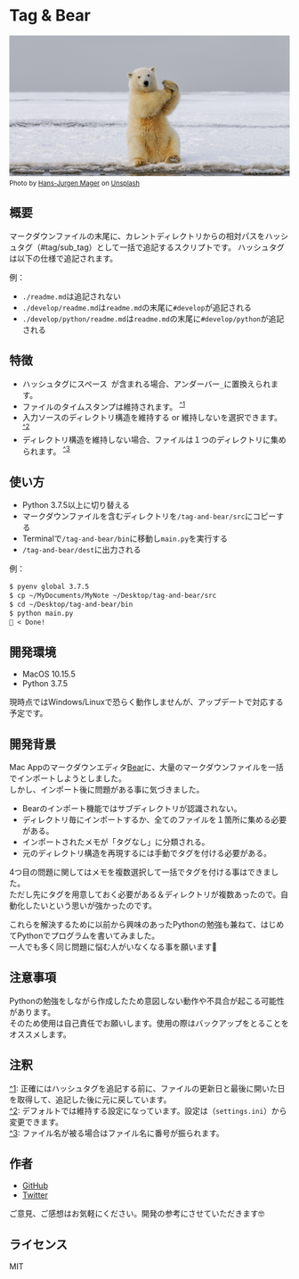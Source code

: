 # Tag & Bear
![カバー画像](cover.jpg)
<small>Photo by [Hans-Jurgen Mager](https://unsplash.com/@hansjurgen007?utm_source=unsplash&amp;utm_medium=referral&amp;utm_content=creditCopyText) on [Unsplash](https://unsplash.com/t?utm_source=unsplash&amp;utm_medium=referral&amp;utm_content=creditCopyText)</small>

## 概要
マークダウンファイルの末尾に、カレントディレクトリからの相対パスをハッシュタグ（#tag/sub_tag）として一括で追記するスクリプトです。
ハッシュタグは以下の仕様で追記されます。

例：
- `./readme.md`は追記されない
- `./develop/readme.md`は`readme.md`の末尾に`#develop`が追記される
- `./develop/python/readme.md`は`readme.md`の末尾に`#develop/python`が追記される

## 特徴
- ハッシュタグにスペース` `が含まれる場合、アンダーバー`_`に置換えられます。
- ファイルのタイムスタンプは維持されます。 <sup><a name="1">[^1](#notes_1)</a></sup>
- 入力ソースのディレクトリ構造を維持する or 維持しないを選択できます。 <sup><a name="2">[^2](#notes_2)</a></sup>
- ディレクトリ構造を維持しない場合、ファイルは１つのディレクトリに集められます。 <sup><a name="3">[^3](#notes_3)</a></sup>

## 使い方
- Python 3.7.5以上に切り替える
- マークダウンファイルを含むディレクトリを`/tag-and-bear/src`にコピーする
- Terminalで`/tag-and-bear/bin`に移動し`main.py`を実行する
- `/tag-and-bear/dest`に出力される

例：
```
$ pyenv global 3.7.5
$ cp ~/MyDocuments/MyNote ~/Desktop/tag-and-bear/src
$ cd ~/Desktop/tag-and-bear/bin
$ python main.py
🐻 < Done!
```

## 開発環境
- MacOS 10.15.5
- Python 3.7.5

現時点ではWindows/Linuxで恐らく動作しませんが、アップデートで対応する予定です。

## 開発背景
Mac Appのマークダウンエディタ[Bear](https://bear.app)に、大量のマークダウンファイルを一括でインポートしようとしました。  
しかし、インポート後に問題がある事に気づきました。

- Bearのインポート機能ではサブディレクトリが認識されない。
- ディレクトリ毎にインポートするか、全てのファイルを１箇所に集める必要がある。
- インポートされたメモが「タグなし」に分類される。
- 元のディレクトリ構造を再現するには手動でタグを付ける必要がある。

4つ目の問題に関してはメモを複数選択して一括でタグを付ける事はできました。  
ただし先にタグを用意しておく必要がある＆ディレクトリが複数あったので。自動化したいという思いが強かったのです。

これらを解決するために以前から興味のあったPythonの勉強も兼ねて、はじめてPythonでプログラムを書いてみました。  
一人でも多く同じ問題に悩む人がいなくなる事を願います🐻

## 注意事項
Pythonの勉強をしながら作成したため意図しない動作や不具合が起こる可能性があります。  
そのため使用は自己責任でお願いします。使用の際はバックアップをとることをオススメします。

## 注釈
<a name="notes_1">[^1](#1)</a>: 正確にはハッシュタグを追記する前に、ファイルの更新日と最後に開いた日を取得して、追記した後に元に戻しています。  
<a name="notes_2">[^2](#2)</a>: デフォルトでは維持する設定になっています。設定は（`settings.ini`）から変更できます。  
<a name="notes_3">[^3](#3)</a>: ファイル名が被る場合はファイル名に番号が振られます。

## 作者
- [GitHub](https://github.com/kskg)
- [Twitter](https://github.com/kskg)

ご意見、ご感想はお気軽にください。開発の参考にさせていただきます🤓

## ライセンス
MIT